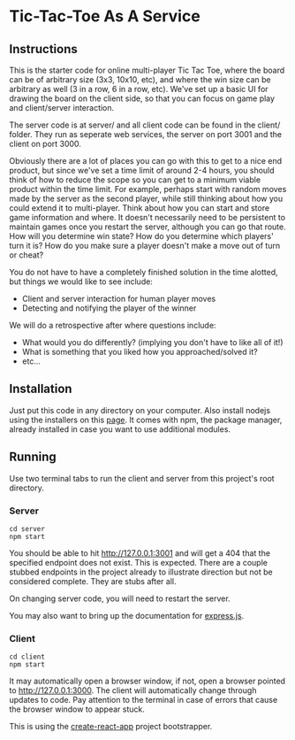 # Tic-Tac-Toe As A Service


## Instructions

This is the starter code for online multi-player Tic Tac Toe, where the board can be of arbitrary size
(3x3, 10x10, etc), and where the win size can be arbitrary as well (3 in a row, 6 in a row, etc). We've set up a
 basic UI for drawing the board on the client side, so that you can focus on game play and client/server 
interaction.

The server code is at server/ and all client code can be found in the client/ folder. They run as seperate web services, the server on port 3001 and the client on port 3000.

Obviously there are a lot of places you can go with this to get to a nice end product, but since we've set a time
limit of around 2-4 hours, you should think of how to reduce the scope so you can get to a minimum viable product
within the time limit. For example, perhaps start with random moves made by the server as the second player, while still
thinking about how you could extend it to multi-player. Think about how you can start and store game information and where.
It doesn't necessarily need to be persistent to maintain games once you restart the server, although you can go that
route. How will you determine win state? How do you determine which players' turn it is? How do you make sure a player doesn't make a move out of turn or cheat?

You do not have to have a completely finished solution in the time alotted, but things we would like to see include:
- Client and server interaction for human player moves
- Detecting and notifying the player of the winner

We will do a retrospective after where questions include:
- What would you do differently? (implying you don't have to like all of it!)
- What is something that you liked how you approached/solved it?
- etc...

## Installation

Just put this code in any directory on your computer. Also install nodejs using the installers on
this [page](https://nodejs.org/download/). It comes with npm, the package manager, already installed in case you want
to use additional modules.


## Running

Use two terminal tabs to run the client and server from this project's root directory.

### Server
```
cd server
npm start
```

You should be able to hit http://127.0.0.1:3001 and will get a 404 that the specified endpoint does not exist. This is expected. There are a couple stubbed endpoints in the project already to illustrate direction but not be considered complete. They are stubs after all.

On changing server code, you will need to restart the server.

You may also want to bring up the documentation for [express.js](https://expressjs.com/).

### Client
```
cd client
npm start
```

It may automatically open a browser window, if not, open a browser pointed to http://127.0.0.1:3000. The client will automatically change through updates to code. Pay attention to the terminal in case of errors that cause the browser window to appear stuck.

This is using the [create-react-app](https://github.com/facebookincubator/create-react-app/) project bootstrapper. 
